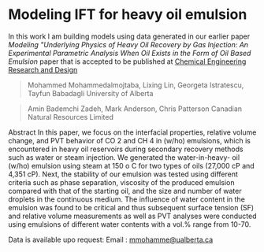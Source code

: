# Modeling IFT for heavy oil emulsion
In this work I am building models using data generated in our earlier paper *Modeling "Underlying Physics of Heavy Oil Recovery by Gas Injection: An Experimental Parametric Analysis When Oil Exists in the Form of Oil Based Emulsion* paper that is accepted to be published at [Chemical Engineering Research and Design](https://www.journals.elsevier.com/chemical-engineering-research-and-design)

> Mohammed Mohammedalmojtaba, Lixing Lin, Georgeta Istratescu, Tayfun Babadagli
> University of Alberta

> Amin Bademchi Zadeh, Mark Anderson, Chris Patterson
> Canadian Natural Resources Limited


Abstract
In this paper, we focus on the interfacial properties, relative volume change, and PVT behavior
of CO 2 and CH 4 in (w/ho) emulsions, which is encountered in heavy oil reservoirs during
secondary recovery methods such as water or steam injection. We generated the water-in-heavy-
oil (w/ho) emulsion using steam at 150 o C for two types of oils (27,000 cP and 4,351 cP). Next,
the stability of our emulsion was tested using different criteria such as phase separation, viscosity
of the produced emulsion compared with that of the starting oil, and the size and number of
water droplets in the continuous medium. The influence of water content in the emulsion was
found to be critical and thus subsequent surface tension (SF) and relative volume measurements
as well as PVT analyses were conducted using emulsions of different water contents with a
vol.% range from 10-70.

Data is available upo request:
Email : mmohamme@ualberta.ca
